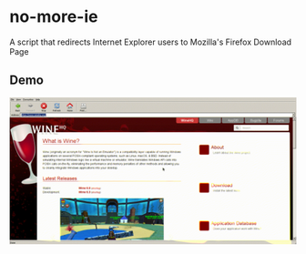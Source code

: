 # no-more-ie
A script that redirects Internet Explorer users to Mozilla's Firefox Download Page
## Demo
![Redirect](https://raw.githubusercontent.com/ProgramistaZpolski/no-more-ie/master/ie.GIF)

